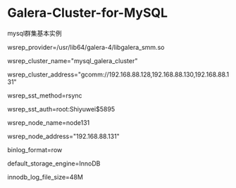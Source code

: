 # Galera-Cluster-for-MySQL
mysql群集基本实例


wsrep_provider=/usr/lib64/galera-4/libgalera_smm.so

wsrep_cluster_name="mysql_galera_cluster"

wsrep_cluster_address="gcomm://192.168.88.128,192.168.88.130,192.168.88.131"

wsrep_sst_method=rsync

wsrep_sst_auth=root:Shiyuwei$5895

wsrep_node_name=node131

wsrep_node_address="192.168.88.131"

binlog_format=row

default_storage_engine=InnoDB

innodb_log_file_size=48M
